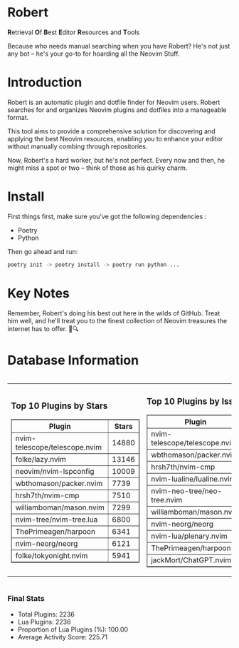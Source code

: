 # Robert

**R**etrieval
**O**f
**B**est
**E**ditor
**R**esources and
**T**ools

Because who needs manual searching when you have Robert?
He's not just any bot – he's your go-to for hoarding all the Neovim Stuff.

# Introduction
Robert is an automatic plugin and dotfile finder for Neovim users. Robert searches for and organizes Neovim plugins and dotfiles into a manageable format.

This tool aims to provide a comprehensive solution for discovering and applying the best Neovim resources, enabling you to enhance your editor without manually combing through repositories.

Now, Robert's a hard worker, but he's not perfect. Every now and then, he might miss a spot or two – think of those as his quirky charm. 

# Install
 First things first, make sure you've got the following dependencies :
  - Poetry 
  - Python 

Then go ahead and run:

```bash
poetry init -> poetry install -> poetry run python ...
```
# Key Notes

Remember, Robert's doing his best out here in the wilds of GitHub. Treat him well, and he'll treat you to the finest collection of Neovim treasures the internet has to offer. 🎩🔍


# Database Information

<div style='display:flex;flex-direction:row;justify-content:space-between;'><table><tr><td><h3>Top 10 Plugins by Stars</h3><table border="1"><tr><th>Plugin</th><th>Stars</th></tr><tr><td>nvim-telescope/telescope.nvim</td><td>14880</td></tr><tr><td>folke/lazy.nvim</td><td>13146</td></tr><tr><td>neovim/nvim-lspconfig</td><td>10009</td></tr><tr><td>wbthomason/packer.nvim</td><td>7739</td></tr><tr><td>hrsh7th/nvim-cmp</td><td>7510</td></tr><tr><td>williamboman/mason.nvim</td><td>7299</td></tr><tr><td>nvim-tree/nvim-tree.lua</td><td>6800</td></tr><tr><td>ThePrimeagen/harpoon</td><td>6341</td></tr><tr><td>nvim-neorg/neorg</td><td>6121</td></tr><tr><td>folke/tokyonight.nvim</td><td>5941</td></tr></table></td><td><h3>Top 10 Plugins by Issues</h3><table border="1"><tr><th>Plugin</th><th>Issues</th></tr><tr><td>nvim-telescope/telescope.nvim</td><td>336</td></tr><tr><td>wbthomason/packer.nvim</td><td>306</td></tr><tr><td>hrsh7th/nvim-cmp</td><td>256</td></tr><tr><td>nvim-lualine/lualine.nvim</td><td>208</td></tr><tr><td>nvim-neo-tree/neo-tree.nvim</td><td>204</td></tr><tr><td>williamboman/mason.nvim</td><td>172</td></tr><tr><td>nvim-neorg/neorg</td><td>168</td></tr><tr><td>nvim-lua/plenary.nvim</td><td>131</td></tr><tr><td>ThePrimeagen/harpoon</td><td>112</td></tr><tr><td>jackMort/ChatGPT.nvim</td><td>104</td></tr></table></td><td><h3>Top 10 Plugins by Forks</h3><table border="1"><tr><th>Plugin</th><th>Forks</th></tr><tr><td>neovim/nvim-lspconfig</td><td>2037</td></tr><tr><td>nvim-telescope/telescope.nvim</td><td>813</td></tr><tr><td>nvim-tree/nvim-tree.lua</td><td>603</td></tr><tr><td>nvim-lualine/lualine.nvim</td><td>454</td></tr><tr><td>folke/tokyonight.nvim</td><td>391</td></tr><tr><td>hrsh7th/nvim-cmp</td><td>376</td></tr><tr><td>ThePrimeagen/harpoon</td><td>353</td></tr><tr><td>folke/lazy.nvim</td><td>315</td></tr><tr><td>jackMort/ChatGPT.nvim</td><td>307</td></tr><tr><td>nvimdev/lspsaga.nvim</td><td>284</td></tr></table></td></tr></table></div>

### Final Stats
- Total Plugins: 2236
- Lua Plugins: 2236
- Proportion of Lua Plugins (%): 100.00
- Average Activity Score: 225.71
